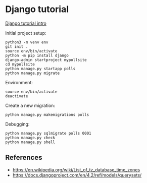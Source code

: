 # Django tutorial

[Django tutorial intro](https://docs.djangoproject.com/en/4.2/intro/)

Initial project setup:

```
python3 -m venv env
git init .
source env/bin/activate
python -m pip install django
django-admin startproject mypollsite
cd mypollsite
python manage.py startapp polls
python manage.py migrate
```

Environment:

```
source env/bin/activate
deactivate
```

Create a new migration:

```
python manage.py makemigrations polls
```

Debugging:

```
python manage.py sqlmigrate polls 0001
python manage.py check
python manage.py shell
```

## References

- https://en.wikipedia.org/wiki/List_of_tz_database_time_zones
- https://docs.djangoproject.com/en/4.2/ref/models/querysets/
